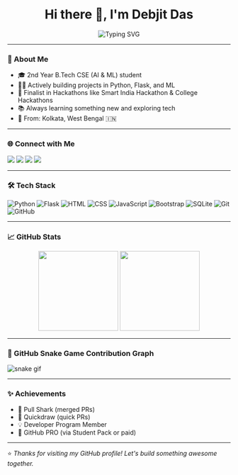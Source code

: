 <h1 align="center">Hi there 👋, I'm Debjit Das</h1>

<p align="center">
  <img src="https://readme-typing-svg.demolab.com?font=Fira+Code&pause=1000&width=435&lines=Computer+Science+Engineering+Student;Web+%7C+AI+%7C+ML+Developer;Flask+%7C+Python+%7C+Full+Stack;Love+Hackathons+%26+Tech+Events!" alt="Typing SVG" />
</p>

---

### 📌 About Me

- 🎓 2nd Year B.Tech CSE (AI & ML) student  
- 👨‍💻 Actively building projects in Python, Flask, and ML  
- 🚀 Finalist in Hackathons like Smart India Hackathon & College Hackathons  
- 📚 Always learning something new and exploring tech  
- 🏡 From: Kolkata, West Bengal 🇮🇳  

---

### 🌐 Connect with Me

<p>
  <a href="https://www.linkedin.com/in/debjit-das-7a028128a/"><img src="https://img.shields.io/badge/LinkedIn-blue?style=for-the-badge&logo=linkedin" /></a>
  <a href="https://x.com/DebjitDas929990?t=2lgaNbZ-uwnpKyazMszDDw&s=09"><img src="https://img.shields.io/badge/Twitter-1DA1F2?style=for-the-badge&logo=twitter" /></a>
  <a href="https://www.instagram.com/debjitdas_im?igsh=c2N6amxobTk1NWo="><img src="https://img.shields.io/badge/Instagram-E4405F?style=for-the-badge&logo=instagram" /></a>
  <a href="http://youtube.com/@Computer-Detective"><img src="https://img.shields.io/badge/Youtube-FF0000?style=for-the-badge&logo=youtube" /></a>
</p>

---

### 🛠️ Tech Stack

![Python](https://img.shields.io/badge/-Python-3776AB?style=flat&logo=python&logoColor=white)
![Flask](https://img.shields.io/badge/-Flask-black?style=flat&logo=flask)
![HTML](https://img.shields.io/badge/-HTML5-E34F26?style=flat&logo=html5&logoColor=white)
![CSS](https://img.shields.io/badge/-CSS3-1572B6?style=flat&logo=css3)
![JavaScript](https://img.shields.io/badge/-JavaScript-F7DF1E?style=flat&logo=javascript&logoColor=black)
![Bootstrap](https://img.shields.io/badge/-Bootstrap-563D7C?style=flat&logo=bootstrap)
![SQLite](https://img.shields.io/badge/-SQLite-003B57?style=flat&logo=sqlite)
![Git](https://img.shields.io/badge/-Git-F05032?style=flat&logo=git)
![GitHub](https://img.shields.io/badge/-GitHub-181717?style=flat&logo=github)

---

### 📈 GitHub Stats

<p align="center">
  <img src="https://github-readme-stats.vercel.app/api?username=debjit11&show_icons=true&theme=tokyonight" height="180px"/>
  <img src="https://github-readme-stats.vercel.app/api/top-langs/?username=debjit11&layout=compact&theme=tokyonight" height="180px"/>
</p>

---

### 🐍 GitHub Snake Game Contribution Graph

![snake gif](https://github.com/debjit11/debjit11/raw/output/github-snake.svg)

---

### ✨ Achievements

- 🦈 Pull Shark (merged PRs)
- 🤠 Quickdraw (quick PRs)
- 💡 Developer Program Member
- 🌟 GitHub PRO (via Student Pack or paid)

---

⭐ *Thanks for visiting my GitHub profile! Let's build something awesome together.*  
